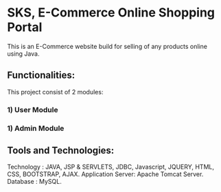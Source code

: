 # SKS, E-Commerce Online Shopping Portal
This is an E-Commerce website build for selling of any products online using Java.

## Functionalities:
This project consist of 2 modules:
### 1) User Module
### 1) Admin Module
## Tools and Technologies:
Technology :  JAVA, JSP & SERVLETS, JDBC, Javascript, JQUERY, HTML, CSS, BOOTSTRAP, AJAX.
Application Server: Apache Tomcat Server.
Database : MySQL.
